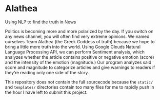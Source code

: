 # Alathea
Using NLP to find the truth in News

Politics is becoming more and more polarized by the day. If you switch on any news channel, you will often find very extreme opinions. We named ourselves Team Alathea (the Greek Goddess of truth) because we hope to bring a little more truth into the world. Using Google Clouds Natural Language Processing API, we can perform Sentiment analysis, which analyzes whether the article contains positive or negative emotion (score) and the intensity of the emotion (magnitude.) Our program analyzes said score and magnitude to categorize articles and give warnings to readers if they’re reading only one side of the story.


This repository does not contain the full sourcecode because the `static/` and `templates/` directories contain too many files for me to rapidly push in the hour I have left to submit this project.
